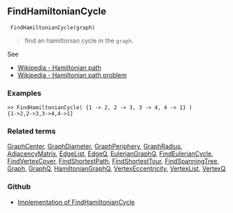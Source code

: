 ## FindHamiltonianCycle

```
 FindHamiltonianCycle(graph)
```

> find an hamiltonian cycle in the `graph`.
 
See
* [Wikipedia - Hamiltonian path](https://en.wikipedia.org/wiki/Hamiltonian_path)
* [Wikipedia - Hamiltonian path problem](https://en.wikipedia.org/wiki/Hamiltonian_path_problem)

### Examples

```
>> FindHamiltonianCycle( {1 -> 2, 2 -> 3, 3 -> 4, 4 -> 1} )
{1->2,2->3,3->4,4->1}
```

### Related terms 
[GraphCenter](GraphCenter.md), [GraphDiameter](GraphDiameter.md), [GraphPeriphery](GraphPeriphery.md), [GraphRadius](GraphRadius.md), [AdjacencyMatrix](AdjacencyMatrix.md), [EdgeList](EdgeList.md),
[EdgeQ](EdgeQ.md), [EulerianGraphQ](EulerianGraphQ.md), [FindEulerianCycle](FindEulerianCycle.md),
[FindVertexCover](FindVertexCover.md), [FindShortestPath](FindShortestPath.md), [FindShortestTour](FindShortestTour.md), 
[FindSpanningTree](FindSpanningTree.md), [Graph](Graph.md), [GraphQ](GraphQ.md), [HamiltonianGraphQ](HamiltonianGraphQ.md), 
[VertexEccentricity](VertexEccentricity.md), [VertexList](VertexList.md), [VertexQ](VertexQ.md) 

### Github

* [Implementation of FindHamiltonianCycle](https://github.com/axkr/symja_android_library/blob/master/symja_android_library/matheclipse-core/src/main/java/org/matheclipse/core/builtin/GraphFunctions.java#L1643) 
